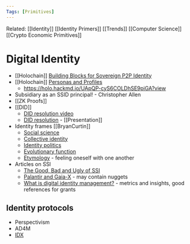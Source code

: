 ```yaml
---
Tags: [Primitives]
---
```

Related: [[Identity]] [[Identity Primers]] [[Trends]] [[Computer Science]] [[Crypto Economic Primitives]]
# Digital Identity
- [[Holochain]] [Building Blocks for Sovereign P2P Identity](https://hackmd.io/Y4QSGqn6T_amCvHv6T9f6A)
- [[Holochain]] [Personas and Profiles](https://hackmd.io/pcDkiCJoQH-z6s_VS4LNRg)
    - https://holo.hackmd.io/UApQP-cyS6COLDhSE9piGA?view
- Subsidiary as an SSID principal! - Christopher Allen
- [[ZK Proofs]]
- [[DID]]
    - [DID resolution video](https://www.youtube.com/watch?v=gf2g4O3yqCc)
    - [DID resolution](https://ssimeetup.org/did-resolution-given-did-how-do-retrieve-document-markus-sabadello-webinar-13/) - [[Presentation]]
- Identity frames [[BryanCurtin]]
    - [Social science](https://en.wikipedia.org/wiki/Identity_%28social_science%29)
    - [Collective identity](https://en.wikipedia.org/wiki/Collective_identity)
    - [Identity politics](https://en.wikipedia.org/wiki/Identity_politics)
    - [Evolutionary function](https://en.wikipedia.org/wiki/Collective_identity#Evolutionary_function)
    - [Etymology](https://www.etymonline.com/word/identification) - feeling oneself with one another
- Articles on SSI
    - [The Good, Bad and Ugly of SSI](https://blockchain.tno.nl/blog/self-sovereign-identity-the-good-the-bad-and-the-ugly/)
    - [Palantir and Gaia-X](https://medium.com/palantir/palantir-and-gaia-x-85ab9845144d) - may contain nuggets
    - [What is digital identity management?](https://www.archents.com/post/what-is-digital-identity-management) - metrics and insights, good references for grants 

## Identity protocols
- Perspectivism
- AD4M
- [IDX](https://idx.xyz/)